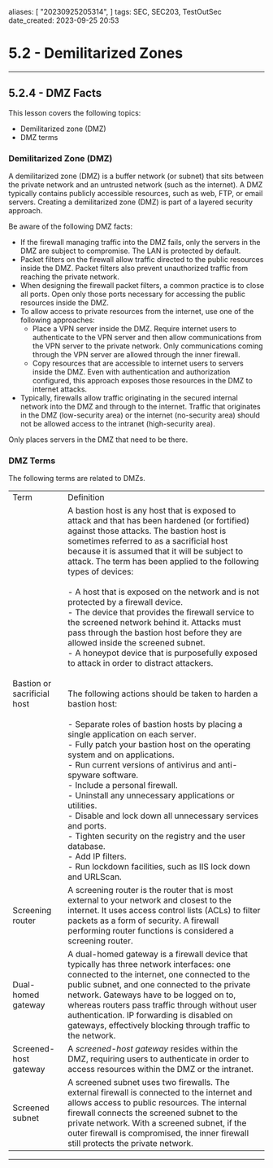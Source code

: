 

aliases: [ "20230925205314",  ]
tags: SEC, SEC203, TestOutSec
date_created: 2023-09-25 20:53

# 5.2 - Demilitarized Zones
---
## 5.2.4 - DMZ Facts

This lesson covers the following topics:
- Demilitarized zone (DMZ)
- DMZ terms

### Demilitarized Zone (DMZ)
A demilitarized zone (DMZ) is a buffer network (or subnet) that sits between the private network and an untrusted network (such as the internet). A DMZ typically contains publicly accessible resources, such as web, FTP, or email servers. Creating a demilitarized zone (DMZ) is part of a layered security approach.

Be aware of the following DMZ facts:

- If the firewall managing traffic into the DMZ fails, only the servers in the DMZ are subject to compromise. The LAN is protected by default.
- Packet filters on the firewall allow traffic directed to the public resources inside the DMZ. Packet filters also prevent unauthorized traffic from reaching the private network.
- When designing the firewall packet filters, a common practice is to close all ports. Open only those ports necessary for accessing the public resources inside the DMZ.
- To allow access to private resources from the internet, use one of the following approaches:
    - Place a VPN server inside the DMZ. Require internet users to authenticate to the VPN server and then allow communications from the VPN server to the private network. Only communications coming through the VPN server are allowed through the inner firewall.
    - Copy resources that are accessible to internet users to servers inside the DMZ. Even with authentication and authorization configured, this approach exposes those resources in the DMZ to internet attacks.
- Typically, firewalls allow traffic originating in the secured internal network into the DMZ and through to the internet. Traffic that originates in the DMZ (low-security area) or the internet (no-security area) should not be allowed access to the intranet (high-security area).

Only places servers in the DMZ that need to be there.
### DMZ Terms
The following terms are related to DMZs.

|   |   |
|---|---|
|Term|Definition|
|Bastion or sacrificial host|A bastion host is any host that is exposed to attack and that has been hardened (or fortified) against those attacks. The bastion host is sometimes referred to as a sacrificial host because it is assumed that it will be subject to attack. The term has been applied to the following types of devices:<br><br>- A host that is exposed on the network and is not protected by a firewall device.<br>- The device that provides the firewall service to the screened network behind it. Attacks must pass through the bastion host before they are allowed inside the screened subnet.<br>- A honeypot device that is purposefully exposed to attack in order to distract attackers.<br><br>  <br>The following actions should be taken to harden a bastion host:<br><br>- Separate roles of bastion hosts by placing a single application on each server.<br>- Fully patch your bastion host on the operating system and on applications.<br>- Run current versions of antivirus and anti-spyware software.<br>- Include a personal firewall.<br>- Uninstall any unnecessary applications or utilities.<br>- Disable and lock down all unnecessary services and ports.<br>- Tighten security on the registry and the user database.<br>- Add IP filters.<br>- Run lockdown facilities, such as IIS lock down and URLScan.|
|Screening router|A screening router is the router that is most external to your network and closest to the internet. It uses access control lists (ACLs) to filter packets as a form of security. A firewall performing router functions is considered a screening router.|
|Dual-homed gateway|A dual-homed gateway is a firewall device that typically has three network interfaces: one connected to the internet, one connected to the public subnet, and one connected to the private network. Gateways have to be logged on to, whereas routers pass traffic through without user authentication. IP forwarding is disabled on gateways, effectively blocking through traffic to the network.|
|Screened-host gateway|A _screened-host gateway_ resides within the DMZ, requiring users to authenticate in order to access resources within the DMZ or the intranet.|
|Screened subnet|A screened subnet uses two firewalls. The external firewall is connected to the internet and allows access to public resources. The internal firewall connects the screened subnet to the private network. With a screened subnet, if the outer firewall is compromised, the inner firewall still protects the private network.|

---
